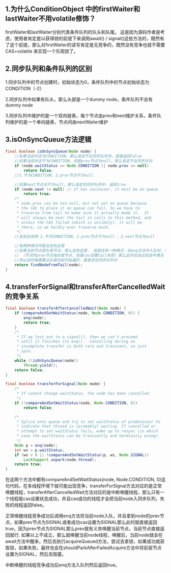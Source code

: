 ## 1.为什么ConditionObject 中的firstWaiter和lastWaiter不用volatile修饰？

firstWaiter和lastWaiter分别代表条件队列的队头和队尾。 这是因为源码作者是考虑，使用者肯定是以获得锁的前提下来调用await() / signal()这些方法的，既然有了这个前提，那么对firstWaiter的读写肯定是无竞争的，既然没有竞争也就不需要 CAS+volatile 来实现一个乐观锁了。



## 2.同步队列和条件队列的区别

1.同步队列中的节点创建时，初始状态为0，条件队列中的节点初始状态为CONDITION（-2）

2.同步队列中如果有队头，那么头部是一个dummy node，条件队列不会有dummy node

3.同步队列中维护的是一个双向链表，每个节点由prev和next维护关系，条件队列维护的是一个单向链表，节点间由nextWaiter维护



## 3.isOnSyncQueue方法逻辑

```java
final boolean isOnSyncQueue(Node node) {
    //如果当前状态为CONDITION，那么肯定不在同步队列中，直接返回false
    //如果当前状态不为CONDITION，但是prev节点为null，那么肯定不在同步队列
    if (node.waitStatus == Node.CONDITION || node.prev == null)
        return false;
    //1.不为CONDITION，2.prev节点不为null

    //如果next节点也不为null，那么肯定在同步队列中，返回true
    if (node.next != null) // If has successor, it must be on queue
        return true;
    /*
     * node.prev can be non-null, but not yet on queue because
     * the CAS to place it on queue can fail. So we have to
     * traverse from tail to make sure it actually made it.  It
     * will always be near the tail in calls to this method, and
     * unless the CAS failed (which is unlikely), it will be
     * there, so we hardly ever traverse much.
     */
    //走到这说明 1.不为CONDITION，2.prev节点不为null ，3.next节点为null

    //有两种情况可能会走到这里
    //如果当前节点是队尾节点，那么走到这里， 但是还有一种情况，在enq方法中入队时，可能会有尾分叉问题，
    // （节点的prev节点指向尾节点，但是cas设置tail失败）那么此时也会出现这中情况
    //所以这时候需要从队尾向前开始遍历，看是否在同步队列中
    return findNodeFromTail(node);
}
```



## 4.transferForSignal和transferAfterCancelledWait的竞争关系

```java
final boolean transferAfterCancelledWait(Node node) {
    if (compareAndSetWaitStatus(node, Node.CONDITION, 0)) {
        enq(node);
        return true;
    }
    /*
     * If we lost out to a signal(), then we can't proceed
     * until it finishes its enq().  Cancelling during an
     * incomplete transfer is both rare and transient, so just
     * spin.
     */
    while (!isOnSyncQueue(node))
        Thread.yield();
    return false;
}
```

```java
final boolean transferForSignal(Node node) {
    /*
     * If cannot change waitStatus, the node has been cancelled.
     */
    if (!compareAndSetWaitStatus(node, Node.CONDITION, 0))
        return false;

    /*
     * Splice onto queue and try to set waitStatus of predecessor to
     * indicate that thread is (probably) waiting. If cancelled or
     * attempt to set waitStatus fails, wake up to resync (in which
     * case the waitStatus can be transiently and harmlessly wrong).
     */
    Node p = enq(node);
    int ws = p.waitStatus;
    if (ws > 0 || !compareAndSetWaitStatus(p, ws, Node.SIGNAL))
        LockSupport.unpark(node.thread);
    return true;
}
```

在这两个方法中都有compareAndSetWaitStatus(node, Node.CONDITION, 0)这句代码，在多线程环境下就可能出现竞争，transferForSignal方法对应的是正常唤醒线程，transferAfterCancelledWait方法对应的是中断唤醒线程，那么只有一个线程能cas设置状态成功，并且cas成功的线程才会把当前node入同步队列，失败的线程返回false。

正常唤醒线程竞争成功后调用enq方法将当前node入队，并且拿到node的prev节点，如果prev节点为SIGNAL或者成功cas设置为SIGNAL那么此时就直接返回true，因为prev节点为SIGNAL那么prev就有义务唤醒当前节点，当前节点直接返回就行. 如果以上不成立，那么就唤醒当前node线程，唤醒后，当前node就会在await方法中醒来，然后去执行acquireQueued方法，尝试去拿锁，如果成功就获取锁，如果失败，最终也会在shouldParkAfterFailedAcquire方法中将前驱节点设置为SIGNAL，然后去阻塞。



中断唤醒的线程竞争成功后enq方法入队列然后返回true。
